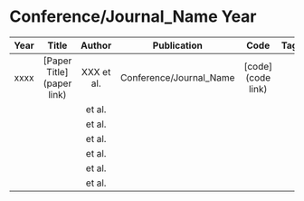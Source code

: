 # Conference/Journal_Name Year

| Year |            Title            |   Author   |       Publication       |        Code         | Tags | Notes |
|:----:|:---------------------------:|:----------:|:-----------------------:|:-------------------:|:----:|:-----:|
| xxxx | \[Paper Title\](paper link) | XXX et al. | Conference/Journal_Name | \[code\](code link) |      |       |
|      |                             |   et al.   |                         |                     |      |       |
|      |                             |   et al.   |                         |                     |      |       |
|      |                             |   et al.   |                         |                     |      |       |
|      |                             |   et al.   |                         |                     |      |       |
|      |                             |   et al.   |                         |                     |      |       ||      |                             |   et al.   |                         |                     |      |       |
|      |                             |   et al.   |                         |                     |      |       |
